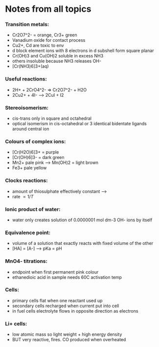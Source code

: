 # Notes from all topics

### Transition metals:
- Cr2O7^2- = orange, Cr3+ green
- Vanadium oxide for contact process
- Cu2+, Cd are toxic to env
- d block element ions with 8 electrons in d subshell form square planar
- Cr(OH)3 and Cu(OH)2 soluble in excess NH3
- others insoluble because NH3 releases OH-
- [Cr(NH3)6]3+(aq)

### Useful reactions:
- 2H+ + 2CrO4^2- => Cr2O7^2- + H2O
- 2Cu2+ + 4I- --> 2CuI + I2

### Stereoisomerism:
- cis-trans only in square and octahedral
- optical isomerism in cis-octahedral or 3 identical bidentate ligands around central ion

### Colours of complex ions:
- [Cr(H2O)6]3+ = purple
- [Cr(OH)6]3- = dark green
- Mn2+ pale pink --> Mn(OH)2 = light brown
- Fe3+ pale yellow

### Clocks reactions:
- amount of thiosulphate effectively constant -->
- rate $\propto 1/T$

### Ionic product of water:
- water only creates solution of 0.0000001 mol dm-3 OH- ions by itself

### Equivalence point:
- volume of a solution that exactly reacts with fixed volume of the other
- [HA] = [A-] --> pKa = pH

### MnO4- titrations:
- endpoint when first permanent pink colour
- ethanedioic acid in sample needs 60C activation temp

### Cells:
- primary cells flat when one reactant used up
- secondary cells recharged when current put into cell
- in fuel cells electrolyte flows in opposite direction as electrons

### Li+ cells:
- low atomic mass so light weight + high energy density
- BUT very reactive, fires. CO produced when overheated

